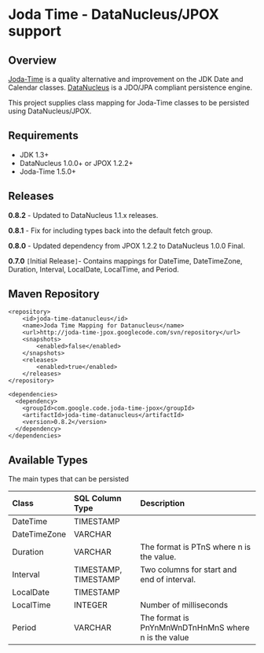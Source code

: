 # Joda Time - DataNucleus/JPOX support #

## Overview ##

[Joda-Time](http://joda-time.sourceforge.net/index.html) is a quality alternative and improvement on the JDK Date and Calendar classes.  [DataNucleus](http://www.datanucleus.org/) is a JDO/JPA compliant persistence engine.

This project supplies class mapping for Joda-Time classes to be persisted using DataNucleus/JPOX.

## Requirements ##

  * JDK 1.3+
  * DataNucleus 1.0.0+ or JPOX 1.2.2+
  * Joda-Time 1.5.0+

## Releases ##

**0.8.2** - Updated to DataNucleus 1.1.x releases.

**0.8.1** - Fix for including types back into the default fetch group.

**0.8.0** - Updated dependency from JPOX 1.2.2 to DataNucleus 1.0.0 Final.

**0.7.0** `[`Initial Release`]`- Contains mappings for DateTime, DateTimeZone, Duration, Interval, LocalDate, LocalTime, and Period.

## Maven Repository ##

```
<repository>
    <id>joda-time-datanucleus</id>
    <name>Joda Time Mapping for Datanucleus</name>
    <url>http://joda-time-jpox.googlecode.com/svn/repository</url>
    <snapshots>
        <enabled>false</enabled>
    </snapshots>
    <releases>
        <enabled>true</enabled>
    </releases>
</repository>

<dependencies>
  <dependency>
    <groupId>com.google.code.joda-time-jpox</groupId>
    <artifactId>joda-time-datanucleus</artifactId>
    <version>0.8.2</version>
  </dependency>
</dependencies>
```

## Available Types ##

The main types that can be persisted

| **Class** | **SQL Column Type** | **Description** |
|:----------|:--------------------|:----------------|
| DateTime | TIMESTAMP |  |
| DateTimeZone | VARCHAR |  |
| Duration | VARCHAR | The format is PTnS where n is the value. |
| Interval | TIMESTAMP, TIMESTAMP | Two columns for start and end of interval. |
| LocalDate | TIMESTAMP |  |
| LocalTime | INTEGER | Number of milliseconds |
| Period | VARCHAR | The format is PnYnMnWnDTnHnMnS where n is the value |